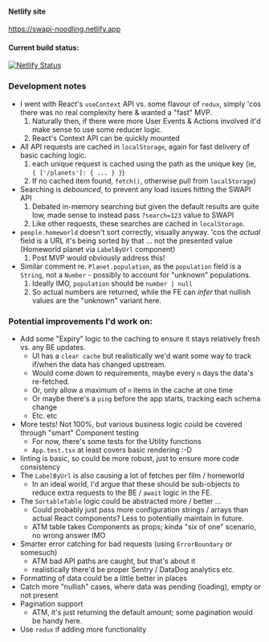 #### Netlify site

https://swapi-noodling.netlify.app

#### Current build status:

[![Netlify Status](https://api.netlify.com/api/v1/badges/b5d1c21e-fcd4-4da3-a769-3c0edf7aeccf/deploy-status)](https://app.netlify.com/sites/swapi-noodling/deploys)



### Development notes

- I went with React's `useContext` API vs. some flavour of `redux`, simply 'cos there was no real complexity here & wanted a "fast" MVP.
  1. Naturally then, if there were more User Events & Actions involved it'd make sense to use some reducer logic.
  2. React's Context API can be quickly mounted
- All API requests are cached in `localStorage`, again for fast delivery of basic caching logic.
  1. each unique request is cached using the path as the unique key (ie, `{ ['/planets']: { ... } }`)
  2. If no cached item found, `fetch()`, otherwise pull from `localStorage`)
- Searching is _debounced_, to prevent any load issues hitting the SWAPI API
  1. Debated in-memory searching but given the default results are quite low, made sense to instead pass `?search=123` value to SWAPI
  2. Like other requests, these searches are cached in `localStorage`.
- `people.homeworld` doesn't sort correctly, visually anyway. 'cos the _actual_ field is a URL it's being sorted by that ... not the presented value (Homeworld planet via `LabelByUrl` component)
  1. Post MVP would obviously address this!
- Similar comment re. `Planet.population`, as the `population` field is a `String`, not a `Number` - possibly to account for "unknown" populations.
  1. Ideally IMO, `population` should be `number | null`
  2. So actual numbers are returned, while the FE can _infer_ that nullish values are the "unknown" variant here.

### Potential improvements I'd work on:

- Add some "Expiry" logic to the caching to ensure it stays relatively fresh vs. any BE updates.
  - UI has a `clear cache` but realistically we'd want some way to track if/when the data has changed upstream. 
  - Would come down to requirements, maybe every `n` days the data's re-fetched.
  - Or, only allow a maximum of `n` items in the cache at one time
  - Or maybe there's a `ping` before the app starts, tracking each schema change
  - Etc. etc
- More tests! Not 100%, but various business logic could be covered through "smart" Component testing
  - For now, there's some tests for the Utility functions
  - `App.test.tsx` at least covers basic rendering :-D
- linting is basic, so could be more robust, just to ensure more code consistency
- The `LabelByUrl` is also causing a lot of fetches per film / homeworld
  - In an ideal world, I'd argue that these should be sub-objects to reduce extra requests to the BE / `await` logic in the FE.
- The `SortableTable` logic could be abstracted more / better ...
  - Could probably just pass more configuration strings / arrays than actual React components? Less to potentially maintain in future.
  - ATM table takes Components as props; kinda "six of one" scenario, no wrong answer IMO
- Smarter error catching for bad requests (using `ErrorBoundary` or somesuch)
  - ATM bad API paths are caught, but that's about it
  - realistically there'd be proper Sentry / DataDog analytics etc.
- Formatting of data could be a little better in places
- Catch more "nullish" cases, where data was pending (loading), empty or not present
- Pagination support
  - ATM, it's just returning the default amount; some pagination would be handy here.
- Use `redux` if adding more functionality